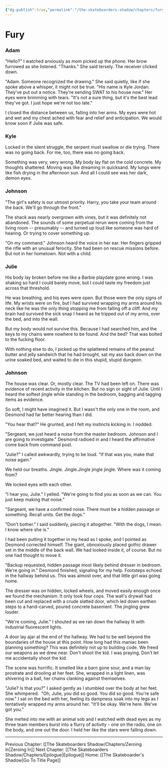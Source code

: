 ```yaml
---
{"dg-publish":true,"permalink":"/the-skateboarders-shadow/chapters/fury/"}
---
```


# Fury

### Adam

"Hello?" I watched anxiously as mom picked up the phone. Her brow furrowed as she listened. "Thanks." She said tersely. The receiver clicked down. 

"Adam. Someone recognized the drawing." She said quietly, like if she spoke above a whisper, it might not be true. "His name is Kyle Jordan. They've put out a notice. They're sending SWAT to his house now." Her eyes were brimming with tears. "It's not a sure thing, but it's the best lead they've got. I just hope we're not too late." 

I closed the distance between us, falling into her arms. My eyes were hot and wet and my chest ached with fear and relief and anticipation. We would know soon if Julie was safe.

### Kyle

Locked in the silent struggle, the serpent must swallow or die trying. There was no going back. For me, too, there was no going back.

Something was very, very wrong. My body lay flat on the cold concrete. My thoughts shattered. Moving was like dreaming in quicksand. My lungs were like fish drying in the afternoon sun. And all I could see was her dark, demon eyes.

### Johnson

"The girl's safety is our utmost priority. Harry, you take your team around the back. We'll go through the front."

The shack was nearly overgrown with vines, but it was definitely not abandoned. The sounds of some perpetual rerun were coming from the living room -- presumably -- and turned up loud like someone was hard of hearing. Or trying to cover something up. 

"On my command." Johnson heard the voice in her ear. Her fingers gripped the rifle with an unusual ferocity. She had been on rescue missions before. But not in her hometown. Not with a child. 

### Julie

His body lay broken before me like a Barbie playdate gone wrong. I was shaking so hard I could barely move, but I could taste my freedom just across that threshold. 

He was breathing, and his eyes were open. But those were the only signs of life. My wrists were on fire, but I had survived wrapping my arms around his neck like he was the only thing stopping me from falling off a cliff. And my brain had survived the sick snap I heard as he tripped out of my arms, over the bed, and into the wall.

But my body would not survive this. Because I had searched him, and the keys to my chains were nowhere to be found. And the bed? That was bolted to the fucking floor. 

With nothing else to do, I picked up the splattered remains of the peanut butter and jelly sandwich that he had brought, sat my ass back down on the urine soaked bed, and waited to die in this stupid, stupid dungeon.

### Johnson

The house was clear. Or, mostly clear. The TV had been left on. There was evidence of recent activity in the kitchen. But no sign or sight of Julie. Until I heard the softest jingle while standing in the bedroom, bagging and tagging items as evidence. 

So soft, I might have imagined it. But I wasn't the only one in the room, and Desmond had far better hearing than I did.

"You hear that?" He grunted, and I felt my instincts kicking in. I nodded.

"Sergeant, we just heard a noise from the master bedroom. Johnson and I are going to investigate." Desmond radioed in and I heard the affirmative come back from command post. 

"Julie?" I called awkwardly, trying to be loud. "If that was you, make that noise again."

We held our breaths. Jingle. Jingle.Jingle jingle jingle. Where was it coming from?

We locked eyes with each other. 

"I hear you, Julie." I yelled. "We're going to find you as soon as we can. You just keep making that noise."

"Sargeant, we have a confirmed noise. There must be a hidden passage or something. Recall units. Get the dogs."

"Don't bother." I said suddenly, piecing it altogether. "With the dogs, I mean. I know where she is." 

I had been putting it together in my head as I spoke, and I pointed as Desmond corrected himself. The giant, obnoxiously placed gothic drawer set in the middle of the back wall. We had looked inside it, of course. But no one had thought to move it. 

"Backup requested, hidden passage most likely behind dresser in bedroom. We're going in." Desmond finished, signaling for my help. Footsteps echoed in the hallway behind us. This was almost over, and that little girl was going home. 

The dresser was on hidden, locked wheels, and moved easily enough once we found the mechanism. It only took four cops. The wall's drywall had been cut and replaced with a crude slatted door, which led down earthen steps to a hand-carved, poured concrete basement. The jingling grew louder. 

"We're coming, Julie." I shouted as we ran down the hallway lit with industrial fluorescent lights.

A door lay ajar at the end of the hallway. We had to be well beyond the boundaries of the house at this point. How long had this maniac been planning something? This was definitely not up to building code. We freed our weapons as we drew near. Don't shoot the kid. I was praying, Don't let me accidentally shoot the kid. 

The scene was horrific. It smelled like a barn gone sour, and a man lay prostrate and drooling at her feet. She, wrapped in a light linen, was shivering in a ball, her chains clanking against themselves. 

"Julie? Is that you?" I asked gently as I stumbled over the body at her feet. She whimpered.  "Oh, Julie, you did so good. You did so good. You're safe now." I sat on the bed with her, feeling its dampness soak into my legs as I tentatively wrapped my arms around her. "It'll be okay. We're here. We've got you." 

She melted into me with an animal sob and I watched with dead eyes as my three team members burst into a flurry of activity - one on the radio, one on the body, and one out the door. I held her like the stars were falling down. 

  ---
Previous Chapter: [[The Skateboarders Shadow/Chapters/Zeroing In\|Zeroing In]]
Next Chapter: [[The Skateboarders Shadow/Chapters/Epilogue\|Epilogue]]
Home: [[The Skateboarder's Shadow\|Go To Title Page]]